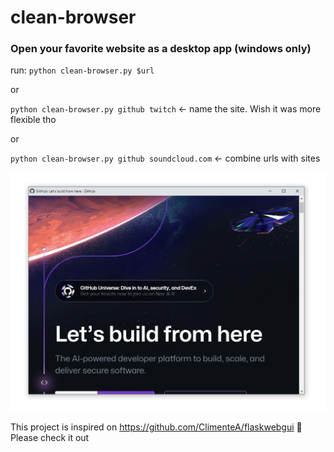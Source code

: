 # clean-browser
### Open your favorite website as a desktop app (windows only)

run:
`python clean-browser.py $url` <br>

or

`python clean-browser.py github twitch` <- name the site. Wish it was more flexible tho <br>

or

`python clean-browser.py github soundcloud.com` <- combine urls with sites<br>

![alt text](https://github.com/MauBorre/clean-browser/blob/main/example.png?raw=true)

This project is inspired on https://github.com/ClimenteA/flaskwebgui 🚀
Please check it out

